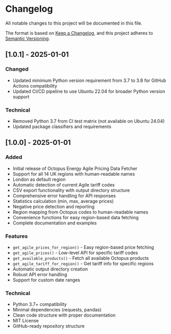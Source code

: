 # Changelog

All notable changes to this project will be documented in this file.

The format is based on [Keep a Changelog](https://keepachangelog.com/en/1.0.0/),
and this project adheres to [Semantic Versioning](https://semver.org/spec/v2.0.0.html).

## [1.0.1] - 2025-01-01

### Changed
- Updated minimum Python version requirement from 3.7 to 3.8 for GitHub Actions compatibility
- Updated CI/CD pipeline to use Ubuntu 22.04 for broader Python version support

### Technical
- Removed Python 3.7 from CI test matrix (not available on Ubuntu 24.04)
- Updated package classifiers and requirements

## [1.0.0] - 2025-01-01

### Added
- Initial release of Octopus Energy Agile Pricing Data Fetcher
- Support for all 14 UK regions with human-readable names
- London as default region
- Automatic detection of current Agile tariff codes
- CSV export functionality with output directory structure
- Comprehensive error handling for API responses
- Statistics calculation (min, max, average prices)
- Negative price detection and reporting
- Region mapping from Octopus codes to human-readable names
- Convenience functions for easy region-based data fetching
- Complete documentation and examples

### Features
- `get_agile_prices_for_region()` - Easy region-based price fetching
- `get_agile_prices()` - Low-level API for specific tariff codes
- `get_available_products()` - Fetch all available Octopus products
- `get_agile_tariff_for_region()` - Get tariff info for specific regions
- Automatic output directory creation
- Robust API error handling
- Support for custom date ranges

### Technical
- Python 3.7+ compatibility
- Minimal dependencies (requests, pandas)
- Clean code structure with proper documentation
- MIT License
- GitHub-ready repository structure
